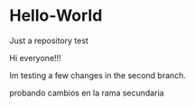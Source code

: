 # Hello-World
Just a repository test

Hi everyone!!!

Im testing a few changes in the second branch.

probando cambios en la rama secundaria
